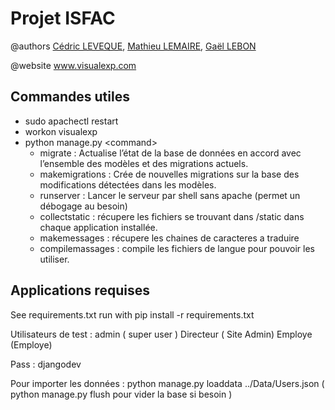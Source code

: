 # Projet ISFAC
@authors [Cédric LEVEQUE](https://github.com/CDK-Github), [Mathieu LEMAIRE](https://github.com/mlemaire79), [Gaël LEBON](https://github.com/Frenchisman)

@website www.visualexp.com

## Commandes utiles
- sudo apachectl restart
- workon visualexp
- python manage.py \<command\>
  * migrate : Actualise l’état de la base de données en accord avec l’ensemble des modèles et des migrations actuels.
  * makemigrations : Crée de nouvelles migrations sur la base des modifications détectées dans les modèles.
  * runserver : Lancer le serveur par shell sans apache (permet un débogage au besoin)
  * collectstatic : récupere les fichiers se trouvant dans /static dans chaque application installée.
  * makemessages : récupere les chaines de caracteres a traduire
  * compilemassages : compile les fichiers de langue pour pouvoir les utiliser.

## Applications requises
See requirements.txt 
run with pip install -r requirements.txt

Utilisateurs de test :
admin ( super user )
Directeur ( Site Admin)
Employe (Employe)

Pass : djangodev

Pour importer les données :
python manage.py loaddata ../Data/Users.json
( python manage.py flush pour vider la base si besoin )
